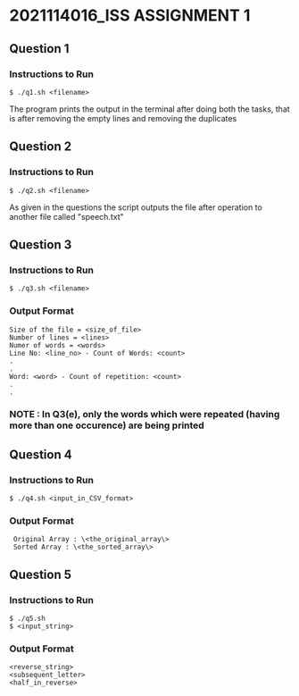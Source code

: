 # 2021114016_ISS ASSIGNMENT 1
## Question 1
### Instructions to Run
    $ ./q1.sh <filename>
The program prints the output in the terminal after doing both the tasks, that is after removing the empty lines and removing the duplicates

## Question 2
### Instructions to Run
    $ ./q2.sh <filename>
As given in the questions the script outputs the file after operation to another file called "speech.txt"

## Question 3
### Instructions to Run
    $ ./q3.sh <filename>
### Output Format
    Size of the file = <size_of_file>
    Number of lines = <lines>
    Numer of words = <words>
    Line No: <line_no> - Count of Words: <count>
    .
    .
    Word: <word> - Count of repetition: <count>
    .
    .
### NOTE : In Q3(e), only the words which were repeated (having more than one occurence) are being printed

## Question 4
### Instructions to Run
    $ ./q4.sh <input_in_CSV_format>
### Output Format 
     Original Array : \<the_original_array\> 
     Sorted Array : \<the_sorted_array\>

## Question 5
### Instructions to Run
    $ ./q5.sh
    $ <input_string>
### Output Format
    <reverse_string>
    <subsequent_letter>
    <half_in_reverse>
